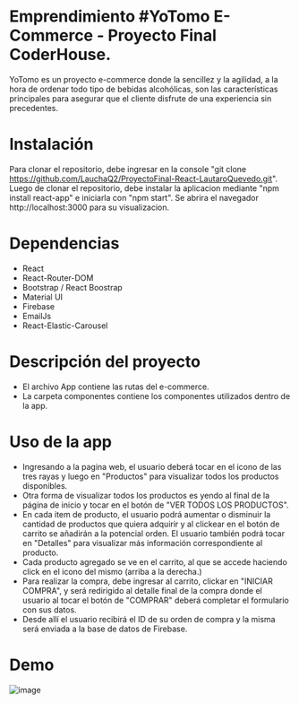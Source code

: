 ﻿# Emprendimiento #YoTomo E-Commerce - Proyecto Final CoderHouse.

YoTomo es un proyecto e-commerce donde la sencillez y la agilidad, a la hora de ordenar todo tipo de bebidas alcohólicas, son las características principales para asegurar que el cliente disfrute de una experiencia sin precedentes.

# Instalación

Para clonar el repositorio, debe ingresar en la console "git clone https://github.com/LauchaQ2/ProyectoFinal-React-LautaroQuevedo.git". Luego de clonar el repositorio, debe instalar la aplicacion mediante "npm install react-app" e iniciarla con "npm start". Se abrira el navegador http://localhost:3000 para su visualizacion.

# Dependencias

- React
- React-Router-DOM 
- Bootstrap / React Boostrap
- Material UI
- Firebase
- EmailJs
- React-Elastic-Carousel

# Descripción del proyecto
- El archivo App contiene las rutas del e-commerce.
- La carpeta componentes contiene los componentes utilizados dentro de la app. 

# Uso de la app

- Ingresando a la pagina web, el usuario deberá tocar en el icono de las tres rayas y luego en "Productos" para visualizar todos los productos disponibles.
- Otra forma de visualizar todos los productos es yendo al final de la página de inicio y tocar en el botón de "VER TODOS LOS PRODUCTOS".
- En cada item de producto, el usuario podrá aumentar o disminuir la cantidad de productos que quiera adquirir y al clickear en el botón de carrito se añadirán a la potencial orden.
El usuario también podrá tocar en "Detalles" para visualizar más información correspondiente al producto.
- Cada producto agregado se ve en el carrito, al que se accede haciendo click en el icono del mismo (arriba a la derecha.)
- Para realizar la compra, debe ingresar al carrito, clickar en "INICIAR COMPRA", y será redirigido al detalle final de la compra donde el usuario al tocar el botón de "COMPRAR" deberá completar el formulario con sus datos.
- Desde allí el usuario recibirá el ID de su orden de compra y la misma será enviada a la base de datos de Firebase.

# Demo

![image](https://github.com/LauchaQ2/e-commerce-Lautaro-Quevedo/blob/master/public/media/DEMO.gif)
